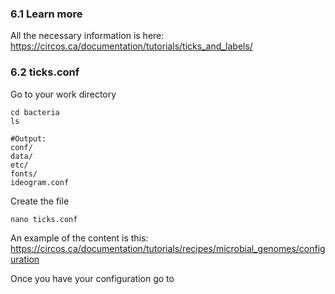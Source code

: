 ### 6.1 Learn more
All the necessary information is here: https://circos.ca/documentation/tutorials/ticks_and_labels/

### 6.2 ticks.conf
Go to your work directory

```
cd bacteria
ls
```

```
#Output:
conf/
data/
etc/
fonts/
ideogram.conf
```

Create the file

```
nano ticks.conf
```

An example of the content is this: https://circos.ca/documentation/tutorials/recipes/microbial_genomes/configuration

Once you have your configuration go to 
